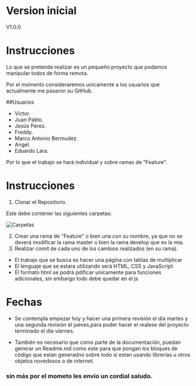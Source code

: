 # Version inicial
V1.0.0



# Instrucciones
Lo que se pretende realizar es un pequeño proyecto que podamos manipular todos de forma remota.

Por el momento consideraremos unicamente a los usuarios que actualmente me pasaron su GitHub.

##Usuarios
- Victor.
- Juan Pablo.
- Jesús Pérez.
- Freddy.
- Marco Antonio Bermudez.
- Angel.
- Eduardo Lara.

Por lo que el trabajo se hará individual y sobre ramas de "Feature".


# Instrucciones

1. Clonar el Repositorio.

Este debe contener las siguientes carpetas:

![Carpetas](https://www.dropbox.com/s/4w3cc5bfmalf2qx/carpetas.png?dl=0)


2. Crear una rama de "Feature" o bien una con su nombre, ya que no se deverá modificar la rama master o bien la rama develop que es la mia.
3. Realizar comit de cada uno de los cambios realizados (en su rama).

- El trabajo que se busca es hacer una página con tablas de multiplicar
- El lenguaje que se estara utilizando será HTML, CSS y JavaScript.
- El formato html se podrá pdificar unicamente para funciones adicionales, sin embargo todo debe quedar en el js

# Fechas

- Se contempla empezar hoy y hacer una primera revisión el día martes y una segunda revisión el jueves,para poder hacer el realese del proyecto terminado el día viernes.

- También es necesario que como parte de la documentación, puedan generar un Readme.md como este para que pongan los bloques de código que estan generadno sobre todo si estan usando librerías u otros objetos novedosos o de internet.

### sin más por el mometo les envío un cordial saludo.